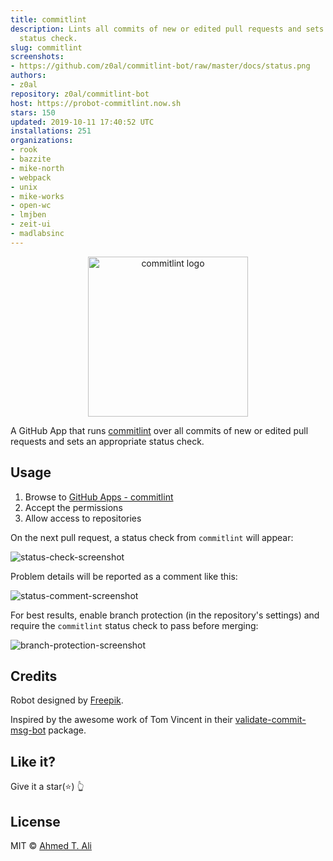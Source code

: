 ```yaml
---
title: commitlint
description: Lints all commits of new or edited pull requests and sets an appropriate
  status check.
slug: commitlint
screenshots:
- https://github.com/z0al/commitlint-bot/raw/master/docs/status.png
authors:
- z0al
repository: z0al/commitlint-bot
host: https://probot-commitlint.now.sh
stars: 150
updated: 2019-10-11 17:40:52 UTC
installations: 251
organizations:
- rook
- bazzite
- mike-north
- webpack
- unix
- mike-works
- open-wc
- lmjben
- zeit-ui
- madlabsinc
---
```


<p align="center">
  <img src="https://avatars0.githubusercontent.com/in/6357" width="256" alt="commitlint logo" />
</p>

A GitHub App that runs [commitlint](https://github.com/marionebl/commitlint) over all commits of new or edited pull requests
and sets an appropriate status check.

## Usage

1.  Browse to [GitHub Apps - commitlint][apps]
2.  Accept the permissions
3.  Allow access to repositories

On the next pull request, a status check from `commitlint` will appear:

![status-check-screenshot][]

Problem details will be reported as a comment like this:

![status-comment-screenshot][]

For best results, enable branch protection (in the repository's settings) and require the `commitlint` status check to pass before merging:

![branch-protection-screenshot][]

[apps]: https://github.com/apps/commitlint
[status-check-screenshot]: https://github.com/z0al/commitlint-bot/raw/master/docs/status.png
[status-comment-screenshot]: https://github.com/z0al/commitlint-bot/raw/master/docs/comment.png
[branch-protection-screenshot]: https://github.com/z0al/commitlint-bot/raw/master/docs/setting.png

## Credits

Robot designed by [Freepik](https://www.freepik.com/free-vector/fun-pack-of-robots-avatars_1258314.htm).

Inspired by the awesome work of Tom Vincent in their [validate-commit-msg-bot](https://github.com/tlvince/validate-commit-msg-bot) package.

## Like it?

Give it a star(:star:) :point_up_2:

## License

MIT © [Ahmed T. Ali](https://github.com/z0al)
